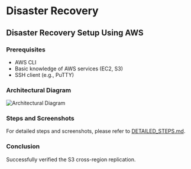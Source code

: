 # Disaster Recovery
##  Disaster Recovery Setup Using AWS

### Prerequisites
- AWS CLI
- Basic knowledge of AWS services (EC2, S3)
- SSH client (e.g., PuTTY)

### Architectural Diagram
![Architectural Diagram](diagrams/architecture.jpeg)

### Steps and Screenshots
For detailed steps and screenshots, please refer to [DETAILED_STEPS.md](DETAILED_STEPS.md).

### Conclusion
Successfully verified the S3 cross-region replication.
